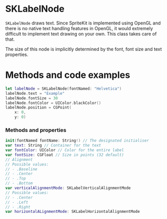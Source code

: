 # SKLabelNode

`SKLabelNode` draws text. Since SpriteKit is implemented using OpenGL and there is no native text handling features in OpenGL, it would extremely difficult to implement text drawing on your own. This class takes care of that.

The size of this node is implicitly determined by the font, font size and text properties.

# Methods and code examples

```Swift
let labelNode = SKLabelNode(fontNamed: "Helvetica")
labelNode.text = "Example"
labelNode.fontSize = 30
labelNode.fontColor = UIColor.blackColor()
labelNode.position = CGPoint(
    x: 0,
    y: 0)
```

### Methods and properties

```Swift
init(fontNamed fontName: String!) // The designated initialiser
var text: String // Container for the text
var fontColor: UIColor // Color for the entire label
var fontSize: CGFloat // Size in points (32 default)
// Alignment
// Possible values:
// - .Baseline
// - .Center
// - .Top
// - .Bottom
var verticalAlignmentMode: SKLabelVerticalAlignmentMode
// Possible values:
// - .Center
// - .Left
// - .Right
var horizontalALignmentMode: SKLabelHorizontalAlignmentMode
```
